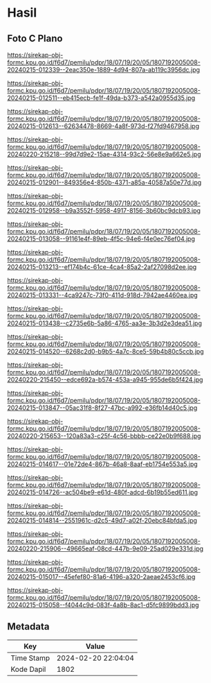 # Hasil

## Foto C Plano

https://sirekap-obj-formc.kpu.go.id/f6d7/pemilu/pdpr/18/07/19/20/05/1807192005008-20240215-012339--2eac350e-1889-4d94-807a-ab119c3956dc.jpg

https://sirekap-obj-formc.kpu.go.id/f6d7/pemilu/pdpr/18/07/19/20/05/1807192005008-20240215-012511--eb415ecb-fe1f-49da-b373-a542a0955d35.jpg

https://sirekap-obj-formc.kpu.go.id/f6d7/pemilu/pdpr/18/07/19/20/05/1807192005008-20240215-012613--62634478-8669-4a8f-973d-f27fd9467958.jpg

https://sirekap-obj-formc.kpu.go.id/f6d7/pemilu/pdpr/18/07/19/20/05/1807192005008-20240220-215218--99d7d9e2-15ae-4314-93c2-56e8e9a662e5.jpg

https://sirekap-obj-formc.kpu.go.id/f6d7/pemilu/pdpr/18/07/19/20/05/1807192005008-20240215-012901--849356e4-850b-4371-a85a-40587a50e77d.jpg

https://sirekap-obj-formc.kpu.go.id/f6d7/pemilu/pdpr/18/07/19/20/05/1807192005008-20240215-012958--b9a3552f-5958-4917-8156-3b60bc9dcb93.jpg

https://sirekap-obj-formc.kpu.go.id/f6d7/pemilu/pdpr/18/07/19/20/05/1807192005008-20240215-013058--91161e4f-89eb-4f5c-94e6-f4e0ec76ef04.jpg

https://sirekap-obj-formc.kpu.go.id/f6d7/pemilu/pdpr/18/07/19/20/05/1807192005008-20240215-013213--ef174b4c-61ce-4ca4-85a2-2af27098d2ee.jpg

https://sirekap-obj-formc.kpu.go.id/f6d7/pemilu/pdpr/18/07/19/20/05/1807192005008-20240215-013331--4ca9247c-73f0-411d-918d-7942ae4460ea.jpg

https://sirekap-obj-formc.kpu.go.id/f6d7/pemilu/pdpr/18/07/19/20/05/1807192005008-20240215-013438--c2735e6b-5a86-4765-aa3e-3b3d2e3dea51.jpg

https://sirekap-obj-formc.kpu.go.id/f6d7/pemilu/pdpr/18/07/19/20/05/1807192005008-20240215-014520--6268c2d0-b9b5-4a7c-8ce5-59b4b80c5ccb.jpg

https://sirekap-obj-formc.kpu.go.id/f6d7/pemilu/pdpr/18/07/19/20/05/1807192005008-20240220-215450--edce692a-b574-453a-a945-955de6b5f424.jpg

https://sirekap-obj-formc.kpu.go.id/f6d7/pemilu/pdpr/18/07/19/20/05/1807192005008-20240215-013847--05ac31f8-8f27-47bc-a992-e36fb14d40c5.jpg

https://sirekap-obj-formc.kpu.go.id/f6d7/pemilu/pdpr/18/07/19/20/05/1807192005008-20240220-215653--120a83a3-c25f-4c56-bbbb-ce22e0b9f688.jpg

https://sirekap-obj-formc.kpu.go.id/f6d7/pemilu/pdpr/18/07/19/20/05/1807192005008-20240215-014617--01e72de4-867b-46a8-8aaf-eb1754e553a5.jpg

https://sirekap-obj-formc.kpu.go.id/f6d7/pemilu/pdpr/18/07/19/20/05/1807192005008-20240215-014726--ac504be9-e61d-480f-adcd-6b19b55ed611.jpg

https://sirekap-obj-formc.kpu.go.id/f6d7/pemilu/pdpr/18/07/19/20/05/1807192005008-20240215-014814--2551961c-d2c5-49d7-a02f-20ebc84bfda5.jpg

https://sirekap-obj-formc.kpu.go.id/f6d7/pemilu/pdpr/18/07/19/20/05/1807192005008-20240220-215906--49665eaf-08cd-447b-9e09-25ad029e331d.jpg

https://sirekap-obj-formc.kpu.go.id/f6d7/pemilu/pdpr/18/07/19/20/05/1807192005008-20240215-015017--45efef80-81a6-4196-a320-2aeae2453cf6.jpg

https://sirekap-obj-formc.kpu.go.id/f6d7/pemilu/pdpr/18/07/19/20/05/1807192005008-20240215-015058--f4044c9d-083f-4a8b-8ac1-d5fc9899bdd3.jpg


## Metadata

| Key        | Value               |
| ---------- | ------------------- |
| Time Stamp | 2024-02-20 22:04:04 |
| Kode Dapil | 1802                |



